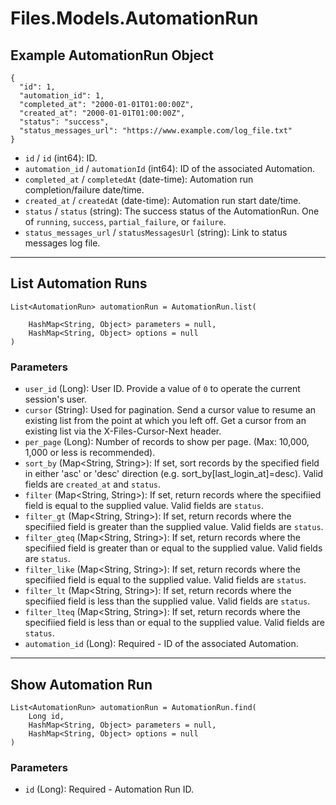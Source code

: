 # Files.Models.AutomationRun

## Example AutomationRun Object

```
{
  "id": 1,
  "automation_id": 1,
  "completed_at": "2000-01-01T01:00:00Z",
  "created_at": "2000-01-01T01:00:00Z",
  "status": "success",
  "status_messages_url": "https://www.example.com/log_file.txt"
}
```

* `id` / `id`  (int64): ID.
* `automation_id` / `automationId`  (int64): ID of the associated Automation.
* `completed_at` / `completedAt`  (date-time): Automation run completion/failure date/time.
* `created_at` / `createdAt`  (date-time): Automation run start date/time.
* `status` / `status`  (string): The success status of the AutomationRun. One of `running`, `success`, `partial_failure`, or `failure`.
* `status_messages_url` / `statusMessagesUrl`  (string): Link to status messages log file.


---

## List Automation Runs

```
List<AutomationRun> automationRun = AutomationRun.list(
    
    HashMap<String, Object> parameters = null,
    HashMap<String, Object> options = null
)
```

### Parameters

* `user_id` (Long): User ID.  Provide a value of `0` to operate the current session's user.
* `cursor` (String): Used for pagination.  Send a cursor value to resume an existing list from the point at which you left off.  Get a cursor from an existing list via the X-Files-Cursor-Next header.
* `per_page` (Long): Number of records to show per page.  (Max: 10,000, 1,000 or less is recommended).
* `sort_by` (Map<String, String>): If set, sort records by the specified field in either 'asc' or 'desc' direction (e.g. sort_by[last_login_at]=desc). Valid fields are `created_at` and `status`.
* `filter` (Map<String, String>): If set, return records where the specifiied field is equal to the supplied value. Valid fields are `status`.
* `filter_gt` (Map<String, String>): If set, return records where the specifiied field is greater than the supplied value. Valid fields are `status`.
* `filter_gteq` (Map<String, String>): If set, return records where the specifiied field is greater than or equal to the supplied value. Valid fields are `status`.
* `filter_like` (Map<String, String>): If set, return records where the specifiied field is equal to the supplied value. Valid fields are `status`.
* `filter_lt` (Map<String, String>): If set, return records where the specifiied field is less than the supplied value. Valid fields are `status`.
* `filter_lteq` (Map<String, String>): If set, return records where the specifiied field is less than or equal to the supplied value. Valid fields are `status`.
* `automation_id` (Long): Required - ID of the associated Automation.


---

## Show Automation Run

```
List<AutomationRun> automationRun = AutomationRun.find(
    Long id, 
    HashMap<String, Object> parameters = null,
    HashMap<String, Object> options = null
)
```

### Parameters

* `id` (Long): Required - Automation Run ID.
